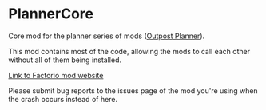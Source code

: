 # PlannerCore

Core mod for the planner series of mods ([Outpost Planner](https://github.com/Ben-Ramchandani/OutpostPlanner)).

This mod contains most of the code, allowing the mods to call each other without all of them being installed.

[Link to Factorio mod website](https://mods.factorio.com/mods/bob809/PlannerCore)

Please submit bug reports to the issues page of the mod you're using when the crash occurs instead of here.

